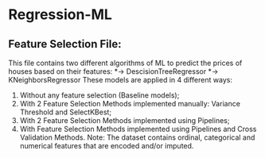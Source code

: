 # Regression-ML

## Feature Selection File:
This file contains two different algorithms of ML to predict the prices of houses based on their features:
*-> DescisionTreeRegressor
*-> KNeighborsRegressor
These models are applied in 4 different ways:
1) Without any feature selection (Baseline models);
2) With 2 Feature Selection Methods implemented manually: Variance Threshold and SelectKBest;
3) With 2 Feature Selection Methods implemented using Pipelines;
3) With Feature Selection Methods implemented using Pipelines and Cross Validation Methods.
Note: The dataset contains ordinal, categorical and numerical features that are encoded and/or imputed.
